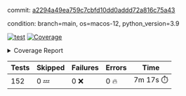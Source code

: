 commit: [a2294a49ea759c7cbfd10dd0addd72a816c75a43](https://github.com/rcmdnk/homebrew-file/tree/a2294a49ea759c7cbfd10dd0addd72a816c75a43)

condition: branch=main, os=macos-12, python_version=3.9

[![test](https://github.com/rcmdnk/homebrew-file/actions/workflows/test.yml/badge.svg)](https://github.com/rcmdnk/homebrew-file/actions/runs/5437995834)
<a href="https://github.com/rcmdnk/homebrew-file/blob/a2294a49ea759c7cbfd10dd0addd72a816c75a43/README.md"><img alt="Coverage" src="https://img.shields.io/badge/Coverage-54%25-orange.svg" /></a><details><summary>Coverage Report </summary><table><tr><th>File</th><th>Stmts</th><th>Miss</th><th>Cover</th><th>Missing</th></tr><tbody><tr><td colspan="5"><b>bin</b></td></tr><tr><td>&nbsp; &nbsp;<a href="https://github.com/rcmdnk/homebrew-file/blob/a2294a49ea759c7cbfd10dd0addd72a816c75a43/bin/brew-file">brew-file</a></td><td>1881</td><td>858</td><td>54%</td><td><a href="https://github.com/rcmdnk/homebrew-file/blob/a2294a49ea759c7cbfd10dd0addd72a816c75a43/bin/brew-file#L43-L58">43&ndash;58</a>, <a href="https://github.com/rcmdnk/homebrew-file/blob/a2294a49ea759c7cbfd10dd0addd72a816c75a43/bin/brew-file#L63-L65">63&ndash;65</a>, <a href="https://github.com/rcmdnk/homebrew-file/blob/a2294a49ea759c7cbfd10dd0addd72a816c75a43/bin/brew-file#L158">158</a>, <a href="https://github.com/rcmdnk/homebrew-file/blob/a2294a49ea759c7cbfd10dd0addd72a816c75a43/bin/brew-file#L273">273</a>, <a href="https://github.com/rcmdnk/homebrew-file/blob/a2294a49ea759c7cbfd10dd0addd72a816c75a43/bin/brew-file#L292">292</a>, <a href="https://github.com/rcmdnk/homebrew-file/blob/a2294a49ea759c7cbfd10dd0addd72a816c75a43/bin/brew-file#L357">357</a>, <a href="https://github.com/rcmdnk/homebrew-file/blob/a2294a49ea759c7cbfd10dd0addd72a816c75a43/bin/brew-file#L360-L363">360&ndash;363</a>, <a href="https://github.com/rcmdnk/homebrew-file/blob/a2294a49ea759c7cbfd10dd0addd72a816c75a43/bin/brew-file#L377-L382">377&ndash;382</a>, <a href="https://github.com/rcmdnk/homebrew-file/blob/a2294a49ea759c7cbfd10dd0addd72a816c75a43/bin/brew-file#L420-L425">420&ndash;425</a>, <a href="https://github.com/rcmdnk/homebrew-file/blob/a2294a49ea759c7cbfd10dd0addd72a816c75a43/bin/brew-file#L436">436</a>, <a href="https://github.com/rcmdnk/homebrew-file/blob/a2294a49ea759c7cbfd10dd0addd72a816c75a43/bin/brew-file#L641">641</a>, <a href="https://github.com/rcmdnk/homebrew-file/blob/a2294a49ea759c7cbfd10dd0addd72a816c75a43/bin/brew-file#L643">643</a>, <a href="https://github.com/rcmdnk/homebrew-file/blob/a2294a49ea759c7cbfd10dd0addd72a816c75a43/bin/brew-file#L645">645</a>, <a href="https://github.com/rcmdnk/homebrew-file/blob/a2294a49ea759c7cbfd10dd0addd72a816c75a43/bin/brew-file#L662-L666">662&ndash;666</a>, <a href="https://github.com/rcmdnk/homebrew-file/blob/a2294a49ea759c7cbfd10dd0addd72a816c75a43/bin/brew-file#L679-L684">679&ndash;684</a>, <a href="https://github.com/rcmdnk/homebrew-file/blob/a2294a49ea759c7cbfd10dd0addd72a816c75a43/bin/brew-file#L694">694</a>, <a href="https://github.com/rcmdnk/homebrew-file/blob/a2294a49ea759c7cbfd10dd0addd72a816c75a43/bin/brew-file#L710">710</a>, <a href="https://github.com/rcmdnk/homebrew-file/blob/a2294a49ea759c7cbfd10dd0addd72a816c75a43/bin/brew-file#L714-L718">714&ndash;718</a>, <a href="https://github.com/rcmdnk/homebrew-file/blob/a2294a49ea759c7cbfd10dd0addd72a816c75a43/bin/brew-file#L736-L750">736&ndash;750</a>, <a href="https://github.com/rcmdnk/homebrew-file/blob/a2294a49ea759c7cbfd10dd0addd72a816c75a43/bin/brew-file#L843-L858">843&ndash;858</a>, <a href="https://github.com/rcmdnk/homebrew-file/blob/a2294a49ea759c7cbfd10dd0addd72a816c75a43/bin/brew-file#L886">886</a>, <a href="https://github.com/rcmdnk/homebrew-file/blob/a2294a49ea759c7cbfd10dd0addd72a816c75a43/bin/brew-file#L897-L898">897&ndash;898</a>, <a href="https://github.com/rcmdnk/homebrew-file/blob/a2294a49ea759c7cbfd10dd0addd72a816c75a43/bin/brew-file#L906">906</a>, <a href="https://github.com/rcmdnk/homebrew-file/blob/a2294a49ea759c7cbfd10dd0addd72a816c75a43/bin/brew-file#L919-L924">919&ndash;924</a>, <a href="https://github.com/rcmdnk/homebrew-file/blob/a2294a49ea759c7cbfd10dd0addd72a816c75a43/bin/brew-file#L928-L930">928&ndash;930</a>, <a href="https://github.com/rcmdnk/homebrew-file/blob/a2294a49ea759c7cbfd10dd0addd72a816c75a43/bin/brew-file#L934-L937">934&ndash;937</a>, <a href="https://github.com/rcmdnk/homebrew-file/blob/a2294a49ea759c7cbfd10dd0addd72a816c75a43/bin/brew-file#L1032-L1034">1032&ndash;1034</a>, <a href="https://github.com/rcmdnk/homebrew-file/blob/a2294a49ea759c7cbfd10dd0addd72a816c75a43/bin/brew-file#L1037">1037</a>, <a href="https://github.com/rcmdnk/homebrew-file/blob/a2294a49ea759c7cbfd10dd0addd72a816c75a43/bin/brew-file#L1043">1043</a>, <a href="https://github.com/rcmdnk/homebrew-file/blob/a2294a49ea759c7cbfd10dd0addd72a816c75a43/bin/brew-file#L1063-L1066">1063&ndash;1066</a>, <a href="https://github.com/rcmdnk/homebrew-file/blob/a2294a49ea759c7cbfd10dd0addd72a816c75a43/bin/brew-file#L1128">1128</a>, <a href="https://github.com/rcmdnk/homebrew-file/blob/a2294a49ea759c7cbfd10dd0addd72a816c75a43/bin/brew-file#L1157">1157</a>, <a href="https://github.com/rcmdnk/homebrew-file/blob/a2294a49ea759c7cbfd10dd0addd72a816c75a43/bin/brew-file#L1190">1190</a>, <a href="https://github.com/rcmdnk/homebrew-file/blob/a2294a49ea759c7cbfd10dd0addd72a816c75a43/bin/brew-file#L1193">1193</a>, <a href="https://github.com/rcmdnk/homebrew-file/blob/a2294a49ea759c7cbfd10dd0addd72a816c75a43/bin/brew-file#L1205">1205</a>, <a href="https://github.com/rcmdnk/homebrew-file/blob/a2294a49ea759c7cbfd10dd0addd72a816c75a43/bin/brew-file#L1207">1207</a>, <a href="https://github.com/rcmdnk/homebrew-file/blob/a2294a49ea759c7cbfd10dd0addd72a816c75a43/bin/brew-file#L1238">1238</a>, <a href="https://github.com/rcmdnk/homebrew-file/blob/a2294a49ea759c7cbfd10dd0addd72a816c75a43/bin/brew-file#L1242">1242</a>, <a href="https://github.com/rcmdnk/homebrew-file/blob/a2294a49ea759c7cbfd10dd0addd72a816c75a43/bin/brew-file#L1246-L1249">1246&ndash;1249</a>, <a href="https://github.com/rcmdnk/homebrew-file/blob/a2294a49ea759c7cbfd10dd0addd72a816c75a43/bin/brew-file#L1251-L1254">1251&ndash;1254</a>, <a href="https://github.com/rcmdnk/homebrew-file/blob/a2294a49ea759c7cbfd10dd0addd72a816c75a43/bin/brew-file#L1283-L1297">1283&ndash;1297</a>, <a href="https://github.com/rcmdnk/homebrew-file/blob/a2294a49ea759c7cbfd10dd0addd72a816c75a43/bin/brew-file#L1302-L1305">1302&ndash;1305</a>, <a href="https://github.com/rcmdnk/homebrew-file/blob/a2294a49ea759c7cbfd10dd0addd72a816c75a43/bin/brew-file#L1308-L1314">1308&ndash;1314</a>, <a href="https://github.com/rcmdnk/homebrew-file/blob/a2294a49ea759c7cbfd10dd0addd72a816c75a43/bin/brew-file#L1319">1319</a>, <a href="https://github.com/rcmdnk/homebrew-file/blob/a2294a49ea759c7cbfd10dd0addd72a816c75a43/bin/brew-file#L1327">1327</a>, <a href="https://github.com/rcmdnk/homebrew-file/blob/a2294a49ea759c7cbfd10dd0addd72a816c75a43/bin/brew-file#L1333-L1338">1333&ndash;1338</a>, <a href="https://github.com/rcmdnk/homebrew-file/blob/a2294a49ea759c7cbfd10dd0addd72a816c75a43/bin/brew-file#L1349-L1371">1349&ndash;1371</a>, <a href="https://github.com/rcmdnk/homebrew-file/blob/a2294a49ea759c7cbfd10dd0addd72a816c75a43/bin/brew-file#L1399">1399</a>, <a href="https://github.com/rcmdnk/homebrew-file/blob/a2294a49ea759c7cbfd10dd0addd72a816c75a43/bin/brew-file#L1415-L1422">1415&ndash;1422</a>, <a href="https://github.com/rcmdnk/homebrew-file/blob/a2294a49ea759c7cbfd10dd0addd72a816c75a43/bin/brew-file#L1427-L1443">1427&ndash;1443</a>, <a href="https://github.com/rcmdnk/homebrew-file/blob/a2294a49ea759c7cbfd10dd0addd72a816c75a43/bin/brew-file#L1448-L1452">1448&ndash;1452</a>, <a href="https://github.com/rcmdnk/homebrew-file/blob/a2294a49ea759c7cbfd10dd0addd72a816c75a43/bin/brew-file#L1466-L1513">1466&ndash;1513</a>, <a href="https://github.com/rcmdnk/homebrew-file/blob/a2294a49ea759c7cbfd10dd0addd72a816c75a43/bin/brew-file#L1516-L1547">1516&ndash;1547</a>, <a href="https://github.com/rcmdnk/homebrew-file/blob/a2294a49ea759c7cbfd10dd0addd72a816c75a43/bin/brew-file#L1552-L1586">1552&ndash;1586</a>, <a href="https://github.com/rcmdnk/homebrew-file/blob/a2294a49ea759c7cbfd10dd0addd72a816c75a43/bin/brew-file#L1591-L1672">1591&ndash;1672</a>, <a href="https://github.com/rcmdnk/homebrew-file/blob/a2294a49ea759c7cbfd10dd0addd72a816c75a43/bin/brew-file#L1675-L1684">1675&ndash;1684</a>, <a href="https://github.com/rcmdnk/homebrew-file/blob/a2294a49ea759c7cbfd10dd0addd72a816c75a43/bin/brew-file#L1697">1697</a>, <a href="https://github.com/rcmdnk/homebrew-file/blob/a2294a49ea759c7cbfd10dd0addd72a816c75a43/bin/brew-file#L1702">1702</a>, <a href="https://github.com/rcmdnk/homebrew-file/blob/a2294a49ea759c7cbfd10dd0addd72a816c75a43/bin/brew-file#L1707-L1746">1707&ndash;1746</a>, <a href="https://github.com/rcmdnk/homebrew-file/blob/a2294a49ea759c7cbfd10dd0addd72a816c75a43/bin/brew-file#L1750-L1859">1750&ndash;1859</a>, <a href="https://github.com/rcmdnk/homebrew-file/blob/a2294a49ea759c7cbfd10dd0addd72a816c75a43/bin/brew-file#L1869-L1881">1869&ndash;1881</a>, <a href="https://github.com/rcmdnk/homebrew-file/blob/a2294a49ea759c7cbfd10dd0addd72a816c75a43/bin/brew-file#L1885">1885</a>, <a href="https://github.com/rcmdnk/homebrew-file/blob/a2294a49ea759c7cbfd10dd0addd72a816c75a43/bin/brew-file#L1894-L1972">1894&ndash;1972</a>, <a href="https://github.com/rcmdnk/homebrew-file/blob/a2294a49ea759c7cbfd10dd0addd72a816c75a43/bin/brew-file#L1980-L2025">1980&ndash;2025</a>, <a href="https://github.com/rcmdnk/homebrew-file/blob/a2294a49ea759c7cbfd10dd0addd72a816c75a43/bin/brew-file#L2028-L2035">2028&ndash;2035</a>, <a href="https://github.com/rcmdnk/homebrew-file/blob/a2294a49ea759c7cbfd10dd0addd72a816c75a43/bin/brew-file#L2039-L2040">2039&ndash;2040</a>, <a href="https://github.com/rcmdnk/homebrew-file/blob/a2294a49ea759c7cbfd10dd0addd72a816c75a43/bin/brew-file#L2045-L2089">2045&ndash;2089</a>, <a href="https://github.com/rcmdnk/homebrew-file/blob/a2294a49ea759c7cbfd10dd0addd72a816c75a43/bin/brew-file#L2098-L2134">2098&ndash;2134</a>, <a href="https://github.com/rcmdnk/homebrew-file/blob/a2294a49ea759c7cbfd10dd0addd72a816c75a43/bin/brew-file#L2137-L2143">2137&ndash;2143</a>, <a href="https://github.com/rcmdnk/homebrew-file/blob/a2294a49ea759c7cbfd10dd0addd72a816c75a43/bin/brew-file#L2147-L2155">2147&ndash;2155</a>, <a href="https://github.com/rcmdnk/homebrew-file/blob/a2294a49ea759c7cbfd10dd0addd72a816c75a43/bin/brew-file#L2177-L2178">2177&ndash;2178</a>, <a href="https://github.com/rcmdnk/homebrew-file/blob/a2294a49ea759c7cbfd10dd0addd72a816c75a43/bin/brew-file#L2182">2182</a>, <a href="https://github.com/rcmdnk/homebrew-file/blob/a2294a49ea759c7cbfd10dd0addd72a816c75a43/bin/brew-file#L2193-L2194">2193&ndash;2194</a>, <a href="https://github.com/rcmdnk/homebrew-file/blob/a2294a49ea759c7cbfd10dd0addd72a816c75a43/bin/brew-file#L2204-L2373">2204&ndash;2373</a>, <a href="https://github.com/rcmdnk/homebrew-file/blob/a2294a49ea759c7cbfd10dd0addd72a816c75a43/bin/brew-file#L2379-L2534">2379&ndash;2534</a>, <a href="https://github.com/rcmdnk/homebrew-file/blob/a2294a49ea759c7cbfd10dd0addd72a816c75a43/bin/brew-file#L2562">2562</a>, <a href="https://github.com/rcmdnk/homebrew-file/blob/a2294a49ea759c7cbfd10dd0addd72a816c75a43/bin/brew-file#L2587">2587</a>, <a href="https://github.com/rcmdnk/homebrew-file/blob/a2294a49ea759c7cbfd10dd0addd72a816c75a43/bin/brew-file#L2664">2664</a>, <a href="https://github.com/rcmdnk/homebrew-file/blob/a2294a49ea759c7cbfd10dd0addd72a816c75a43/bin/brew-file#L2669-L2680">2669&ndash;2680</a>, <a href="https://github.com/rcmdnk/homebrew-file/blob/a2294a49ea759c7cbfd10dd0addd72a816c75a43/bin/brew-file#L2704-L2712">2704&ndash;2712</a>, <a href="https://github.com/rcmdnk/homebrew-file/blob/a2294a49ea759c7cbfd10dd0addd72a816c75a43/bin/brew-file#L2735">2735</a>, <a href="https://github.com/rcmdnk/homebrew-file/blob/a2294a49ea759c7cbfd10dd0addd72a816c75a43/bin/brew-file#L2747">2747</a>, <a href="https://github.com/rcmdnk/homebrew-file/blob/a2294a49ea759c7cbfd10dd0addd72a816c75a43/bin/brew-file#L2763">2763</a>, <a href="https://github.com/rcmdnk/homebrew-file/blob/a2294a49ea759c7cbfd10dd0addd72a816c75a43/bin/brew-file#L2777-L2781">2777&ndash;2781</a>, <a href="https://github.com/rcmdnk/homebrew-file/blob/a2294a49ea759c7cbfd10dd0addd72a816c75a43/bin/brew-file#L2785-L2788">2785&ndash;2788</a>, <a href="https://github.com/rcmdnk/homebrew-file/blob/a2294a49ea759c7cbfd10dd0addd72a816c75a43/bin/brew-file#L2791-L2794">2791&ndash;2794</a>, <a href="https://github.com/rcmdnk/homebrew-file/blob/a2294a49ea759c7cbfd10dd0addd72a816c75a43/bin/brew-file#L2797-L2805">2797&ndash;2805</a>, <a href="https://github.com/rcmdnk/homebrew-file/blob/a2294a49ea759c7cbfd10dd0addd72a816c75a43/bin/brew-file#L2834-L2841">2834&ndash;2841</a>, <a href="https://github.com/rcmdnk/homebrew-file/blob/a2294a49ea759c7cbfd10dd0addd72a816c75a43/bin/brew-file#L2852-L2859">2852&ndash;2859</a>, <a href="https://github.com/rcmdnk/homebrew-file/blob/a2294a49ea759c7cbfd10dd0addd72a816c75a43/bin/brew-file#L2940-L2942">2940&ndash;2942</a>, <a href="https://github.com/rcmdnk/homebrew-file/blob/a2294a49ea759c7cbfd10dd0addd72a816c75a43/bin/brew-file#L2963">2963</a>, <a href="https://github.com/rcmdnk/homebrew-file/blob/a2294a49ea759c7cbfd10dd0addd72a816c75a43/bin/brew-file#L2969">2969</a>, <a href="https://github.com/rcmdnk/homebrew-file/blob/a2294a49ea759c7cbfd10dd0addd72a816c75a43/bin/brew-file#L2980-L3592">2980&ndash;3592</a>, <a href="https://github.com/rcmdnk/homebrew-file/blob/a2294a49ea759c7cbfd10dd0addd72a816c75a43/bin/brew-file#L3596">3596</a></td></tr><tr><td><b>TOTAL</b></td><td><b>1881</b></td><td><b>858</b></td><td><b>54%</b></td><td>&nbsp;</td></tr></tbody></table></details>

| Tests | Skipped | Failures | Errors | Time |
| ----- | ------- | -------- | -------- | ------------------ |
| 152 | 0 :zzz: | 0 :x: | 0 :fire: | 7m 17s :stopwatch: |

